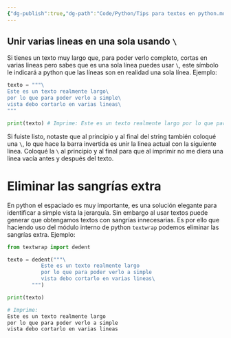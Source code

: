 ```yaml
---
{"dg-publish":true,"dg-path":"Code/Python/Tips para textos en python.md","permalink":"/code/python/tips-para-textos-en-python/","created":"2024-09-20T20:01","updated":"2024-09-20T20:01"}
---
```


## Unir varias lineas en una sola usando  `\`
Si tienes un texto muy largo que, para poder verlo completo, cortas en varias lineas pero sabes que es una sola línea puedes usar `\`, este símbolo le indicará a python que las líneas son en realidad una sola línea. Ejemplo:

```py
texto = """\
Este es un texto realmente largo\
por lo que para poder verlo a simple\
vista debo cortarlo en varias lineas\
"""

print(texto) # Imprime: Este es un texto realmente largo por lo que para poder verlo a simple vista debo cortarlo en varias lineas
```

Si fuiste listo, notaste que al principio y al final del string también coloqué una `\`, lo que hace la barra invertida es unir la linea actual con la siguiente línea. Coloqué la `\` al principio y al final para que al imprimir no me diera una linea vacía antes y después del texto.

# Eliminar las sangrías extra
En python el espaciado es muy importante, es una solución elegante para identificar a simple vista la jerarquía. Sin embargo al usar textos puede generar que obtengamos textos con sangrías innecesarias. Es por ello que haciendo uso del módulo interno de python `textwrap` podemos eliminar las sangrías extra. Ejemplo:

```py
from textwrap import dedent

texto = dedent("""\
           Este es un texto realmente largo
           por lo que para poder verlo a simple
           vista debo cortarlo en varias lineas\
        """)

print(texto) 

# Imprime: 
Este es un texto realmente largo
por lo que para poder verlo a simple
vista debo cortarlo en varias lineas
```
